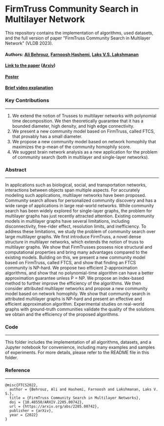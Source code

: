 FirmTruss Community Search in Multilayer Network
================================================

This repository contains the implementation of algorithms, used datasets, and the full version of paper "FirmTruss Community Search in Multilayer Network" (VLDB 2023). 


#### Authors: [Ali Behrouz](https://abehrouz.github.io/), [Farnoosh Hashemi](https://farnooshha.github.io//), [Laks V.S. Lakshmanan](https://www.cs.ubc.ca/~laks/)
#### [Link to the paper](https://) ([Arxiv](https://arxiv.org/pdf/2205.00742.pdf))
#### [Poster]()
#### [Brief video explanation]()





### Key Contributions
----------------  
1. We extend the notion of Trusses to multilayer networks with polynomial time decomposition. We then theoretically guarantee that it has a bounded diameter, high density, and high edge connectivity.
2. We present a new community model based on FirmTruss, called FTCS, that provably has a small diameter.
3. We propose a new community model based on network homophily that maximizes the p-mean of the community homophily score.
4. We suggest brain network analysis as a new application for the problem of community search (both in multilayer and single-layer networks).




### Abstract
----------------  
In applications such as biological, social, and transportation networks, interactions between objects span multiple aspects. For accurately modeling such applications, multilayer networks have been proposed. Community search allows for personalized community discovery and has a wide range of applications in large real-world networks. While community search has been widely explored for single-layer graphs, the problem for multilayer graphs has just recently attracted attention. Existing community models in multilayer graphs have several limitations, including disconnectivity, free-rider effect, resolution limits, and inefficiency. To address these limitations, we study the problem of community search over large multilayer graphs. We first introduce FirmTruss, a novel dense structure in multilayer networks, which extends the notion of truss to multilayer graphs. We show that FirmTrusses possess nice structural and computational properties and bring many advantages compared to the existing models. Building on this, we present a new community model based on FirmTruss, called FTCS, and show that finding an FTCS community is NP-hard. We propose two efficient 2-approximation algorithms, and show that no polynomial-time algorithm can have a better approximation guarantee unless P = NP. We propose an index-based method to further improve the efficiency of the algorithms. We then consider attributed multilayer networks and propose a new community model based on network homophily. We show that community search in attributed multilayer graphs is NP-hard and present an effective and efficient approximation algorithm. Experimental studies on real-world graphs with ground-truth communities validate the quality of the solutions we obtain and the efficiency of the proposed algorithms.




### Code
----------------  
This folder includes the implementation of all algorithms, datasets, and a Jupyter notebook for convenience, including many examples and samples of experiments. For more details, please refer to the README file in this folder.  





### Reference
----------------  
```
@misc{FTCS2022,
  author = {Behrouz, Ali and Hashemi, Farnoosh and Lakshmanan, Laks V. S.},
  title = {FirmTruss Community Search in Multilayer Networks},  
  doi = {10.48550/ARXIV.2205.00742},
  url = {https://arxiv.org/abs/2205.00742},
  publisher = {arXiv},
  year = {2022}
}
```
